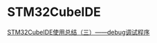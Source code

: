 # STM32CubeIDE

[STM32CubeIDE使用总结（三）——debug调试程序](https://blog.csdn.net/tuxinbang1989/article/details/100826820)










